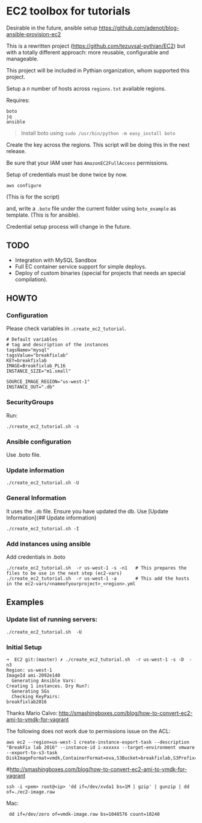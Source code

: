 # EC2 toolbox for tutorials

Desirable in the future, ansible setup https://github.com/adenot/blog-ansible-provision-ec2

This is a rewritten project (https://github.com/tezuysal-pythian/EC2) but with a totally different approach: more reusable, configurable and manageable.

This project will be included in Pythian organization, whom supported this project.

Setup a _n_ number of hosts across `regions.txt` available regions.

Requires:

```
boto
jq
ansible
```


> Install boto using `sudo /usr/bin/python -m easy_install boto`

Create the key across the regions. This script will be doing this in the next release.

Be sure that your IAM user has `AmazonEC2FullAccess` permissions.

Setup of credentials must be done twice by now.

```
aws configure
```
(This is for the script)

and, write a `.boto` file under the current folder using `boto_example` as template.
(This is for ansible).

Credential setup process will change in the future.

## TODO

- Integration with MySQL Sandbox
- Full EC container service support for simple deploys.
- Deploy of custom binaries (special for projects that needs an special compilation).


## HOWTO

### Configuration

Please check variables in `.create_ec2_tutorial`.

```
# Default variables
# tag and description of the instances
tagsName="mysql"
tagsValue="breakfixlab"
KEY=breakfixlab
IMAGE=Breakfixlab_PL16
INSTANCE_SIZE="m1.small"

SOURCE_IMAGE_REGION="us-west-1"
INSTANCE_OUT=".db"
```


### SecurityGroups

Run:

```
./create_ec2_tutorial.sh -s
```

### Ansible configuration

Use .boto file.


### Update information

```
./create_ec2_tutorial.sh -U
```


### General Information

It uses the `.db` file. Ensure you have updated the db. Use [Update Information](## Update information)

```
./create_ec2_tutorial.sh -I
```


### Add instances using ansible

Add credentials in .boto


```
./create_ec2_tutorial.sh  -r us-west-1 -s -n1   # This prepares the files to be use in the next step (ec2-vars)
./create_ec2_tutorial.sh  -r us-west-1 -a       # This add the hosts in the ec2-vars/<nameofyourproject>_<region>.yml
```


## Examples

### Update list of running servers:

```
./create_ec2_tutorial.sh  -U
```

### Initial Setup


```
➜  EC2 git:(master) ✗ ./create_ec2_tutorial.sh  -r us-west-1 -s -D  -n3
Region: us-west-1
ImageId ami-2092e140
  Generating Ansible Vars:
Creating 1 instances. Dry Run?:
  Generating SGs
  Checking KeyPairs:
breakfixlab2016
```


Thanks Mario Calvo:  http://smashingboxes.com/blog/how-to-convert-ec2-ami-to-vmdk-for-vagrant

The following does not work due to permissions issue on the ACL:

```
aws ec2 --region=us-west-1 create-instance-export-task --description "BreakFix lab 2016" --instance-id i-xxxxxx --target-environment vmware --export-to-s3-task DiskImageFormat=vmdk,ContainerFormat=ova,S3Bucket=breakfixlab,S3Prefix=BFL2016
```

#http://smashingboxes.com/blog/how-to-convert-ec2-ami-to-vmdk-for-vagrant

```
ssh -i <pem> root@<ip> 'dd if=/dev/xvda1 bs=1M | gzip' | gunzip | dd of=./ec2-image.raw
```

Mac:

```
 dd if=/dev/zero of=vmdk-image.raw bs=1048576 count=10240
```

